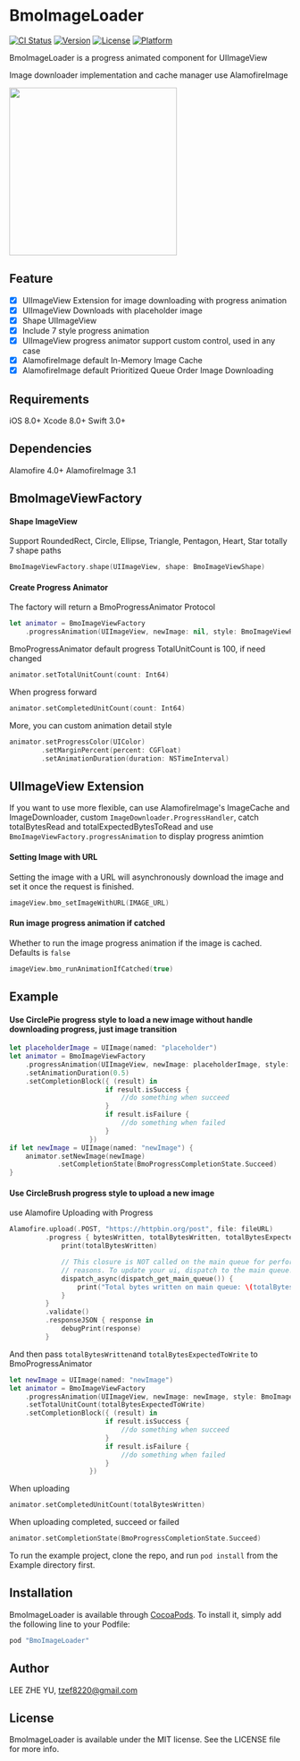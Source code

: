 # BmoImageLoader

[![CI Status](http://img.shields.io/travis/LEE%20ZHE%20YU/BmoImageLoader.svg?style=flat)](https://travis-ci.org/LEE%20ZHE%20YU/BmoImageLoader)
[![Version](https://img.shields.io/cocoapods/v/BmoImageLoader.svg?style=flat)](http://cocoapods.org/pods/BmoImageLoader)
[![License](https://img.shields.io/cocoapods/l/BmoImageLoader.svg?style=flat)](http://cocoapods.org/pods/BmoImageLoader)
[![Platform](https://img.shields.io/cocoapods/p/BmoImageLoader.svg?style=flat)](http://cocoapods.org/pods/BmoImageLoader)

BmoImageLoader is a progress animated component for UIImageView

Image downloader implementation and cache manager use AlamofireImage

<img src="https://raw.githubusercontent.com/tzef/BmoImageLoader/develop/demo.gif" width="300">

## Feature

- [x] UIImageView Extension for image downloading with progress animation
- [x] UIImageView Downloads with placeholder image
- [x] Shape UIImageView
- [x] Include 7 style progress animation
- [x] UIImageView progress animator support custom control, used in any case
- [x] AlamofireImage default In-Memory Image Cache
- [x] AlamofireImage default Prioritized Queue Order Image Downloading

## Requirements

iOS 8.0+ 
Xcode 8.0+
Swift 3.0+

## Dependencies

Alamofire 4.0+
AlamofireImage 3.1

## BmoImageViewFactory
#### Shape ImageView
Support RoundedRect, Circle, Ellipse, Triangle, Pentagon, Heart, Star totally 7 shape paths
```swift
BmoImageViewFactory.shape(UIImageView, shape: BmoImageViewShape)
```
#### Create Progress Animator
The factory will return a BmoProgressAnimator Protocol
```swift
let animator = BmoImageViewFactory
    .progressAnimation(UIImageView, newImage: nil, style: BmoImageViewProgressStyle)
```
BmoProgressAnimator default progress TotalUnitCount is 100, if need changed
```swift
animator.setTotalUnitCount(count: Int64)
```
When progress forward
```swift
animator.setCompletedUnitCount(count: Int64)
```
More, you can custom animation detail style
```swift
animator.setProgressColor(UIColor)
        .setMarginPercent(percent: CGFloat)
        .setAnimationDuration(duration: NSTimeInterval)
```

## UIImageView Extension
If you want to use more flexible, can use AlamofireImage's ImageCache and ImageDownloader, custom `ImageDownloader.ProgressHandler`, catch totalBytesRead and totalExpectedBytesToRead and use `BmoImageViewFactory.progressAnimation` to display progress animtion
#### Setting Image with URL
Setting the image with a URL will asynchronously download the image and set it once the request is finished.
```swift
imageView.bmo_setImageWithURL(IMAGE_URL)
```
#### Run image progress animation if catched
Whether to run the image progress animation if the image is cached. Defaults is `false`
```swift
imageView.bmo_runAnimationIfCatched(true)
```

## Example
#### Use CirclePie progress style to load a new image without handle downloading progress, just image transition
```swift
let placeholderImage = UIImage(named: "placeholder")
let animator = BmoImageViewFactory
    .progressAnimation(UIImageView, newImage: placeholderImage, style: BmoImageViewProgressStyle.CirclePie(borderShape: true))
    .setAnimationDuration(0.5)
    .setCompletionBlock({ (result) in
                        if result.isSuccess {
                            //do something when succeed
                        }
                        if result.isFailure {
                            //do something when failed
                        }
                    })
if let newImage = UIImage(named: "newImage") {
    animator.setNewImage(newImage)
            .setCompletionState(BmoProgressCompletionState.Succeed)
}
```
#### Use CircleBrush progress style to upload a new image
use Alamofire Uploading with Progress
```swift
Alamofire.upload(.POST, "https://httpbin.org/post", file: fileURL)
         .progress { bytesWritten, totalBytesWritten, totalBytesExpectedToWrite in
             print(totalBytesWritten)

             // This closure is NOT called on the main queue for performance
             // reasons. To update your ui, dispatch to the main queue.
             dispatch_async(dispatch_get_main_queue()) {
                 print("Total bytes written on main queue: \(totalBytesWritten)")
             }
         }
         .validate()
         .responseJSON { response in
             debugPrint(response)
         }
```
And then pass `totalBytesWritten`and `totalBytesExpectedToWrite` to BmoProgressAnimator
```swift
let newImage = UIImage(named: "newImage")
let animator = BmoImageViewFactory
    .progressAnimation(UIImageView, newImage: newImage, style: BmoImageViewProgressStyle.CircleBrush(borderShape: true))
    .setTotalUnitCount(totalBytesExpectedToWrite)
    .setCompletionBlock({ (result) in
                        if result.isSuccess {
                            //do something when succeed
                        }
                        if result.isFailure {
                            //do something when failed
                        }
                    })
```
When uploading
```swift
animator.setCompletedUnitCount(totalBytesWritten)
```
When uploading completed, succeed or failed
```swift
animator.setCompletionState(BmoProgressCompletionState.Succeed)
```

To run the example project, clone the repo, and run `pod install` from the Example directory first.

## Installation

BmoImageLoader is available through [CocoaPods](http://cocoapods.org). To install
it, simply add the following line to your Podfile:

```ruby
pod "BmoImageLoader"
```

## Author

LEE ZHE YU, tzef8220@gmail.com

## License

BmoImageLoader is available under the MIT license. See the LICENSE file for more info.
